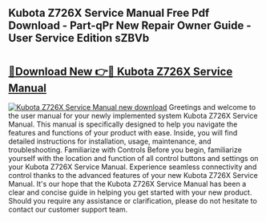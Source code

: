 ## Kubota Z726X Service Manual Free Pdf Download - Part-qPr New Repair Owner Guide - User Service Edition sZBVb

# <h2><a href="http://bc93708.oget.top/?id=Kubota+Z726X+Service+Manual">🔗Download New 👉🔴 Kubota Z726X Service Manual</a></h2>

[![Kubota Z726X Service Manual new download](https://i.imgur.com/5g1atiW.png)](http://bc93708.oget.top/?id=Kubota+Z726X+Service+Manual)
Greetings and welcome to the user manual for your newly implemented system Kubota Z726X Service Manual. This manual is specifically designed to help you navigate the features and functions of your product with ease. Inside, you will find detailed instructions for installation, usage, maintenance, and troubleshooting. Familiarize with Controls Before you begin, familiarize yourself with the location and function of all control buttons and settings on your Kubota Z726X Service Manual. Experience seamless connectivity and control thanks to the advanced features of your new Kubota Z726X Service Manual. It's our hope that the Kubota Z726X Service Manual has been a clear and concise guide in helping you get started with your new product. Should you require any assistance or clarification, please do not hesitate to contact our customer support team.
